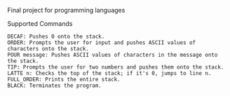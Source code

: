 Final project for programming languages

Supported Commands

    DECAF: Pushes 0 onto the stack.
    ORDER: Prompts the user for input and pushes ASCII values of characters onto the stack.
    POUR message: Pushes ASCII values of characters in the message onto the stack.
    TIP: Prompts the user for two numbers and pushes them onto the stack.
    LATTE n: Checks the top of the stack; if it's 0, jumps to line n.
    FULL_ORDER: Prints the entire stack.
    BLACK: Terminates the program.
